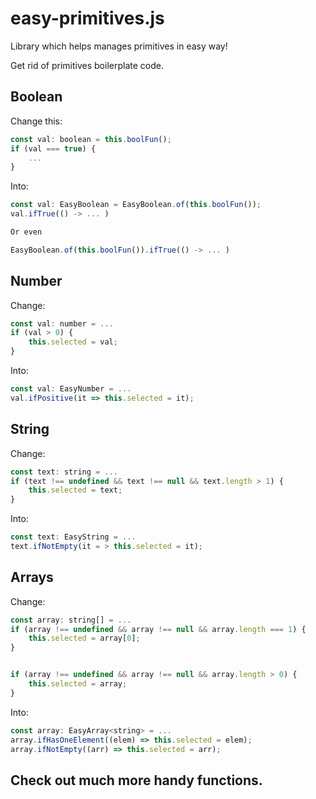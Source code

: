 # easy-primitives.js
Library which helps manages primitives in easy way!


Get rid of primitives boilerplate code.


## Boolean

Change this:
```javascript
const val: boolean = this.boolFun();
if (val === true) {
    ...
} 
```

Into:
```javascript
const val: EasyBoolean = EasyBoolean.of(this.boolFun());
val.ifTrue(() -> ... )

Or even

EasyBoolean.of(this.boolFun()).ifTrue(() -> ... )
```


## Number
Change:
```javascript
const val: number = ...
if (val > 0) {
    this.selected = val; 
}
```

Into:
```javascript
const val: EasyNumber = ...
val.ifPositive(it => this.selected = it);
```

## String

Change:
```javascript
const text: string = ...
if (text !== undefined && text !== null && text.length > 1) {
    this.selected = text;
}
```

Into:
```javascript
const text: EasyString = ...
text.ifNotEmpty(it = > this.selected = it);
```

## Arrays
Change:
```javascript
const array: string[] = ...
if (array !== undefined && array !== null && array.length === 1) {
    this.selected = array[0];
}


if (array !== undefined && array !== null && array.length > 0) {
    this.selected = array;
}

```

Into:
```javascript
const array: EasyArray<string> = ...
array.ifHasOneElement((elem) => this.selected = elem);
array.ifNotEmpty((arr) => this.selected = arr);
```


## Check out much more handy functions.
